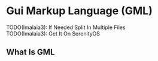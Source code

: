 # Gui Markup Language (GML) #

TODO(Imalaia3): If Needed Split In Multiple Files
<br>
TODO(Imalaia3): Get It On SerenityOS 


## What Is GML ##








